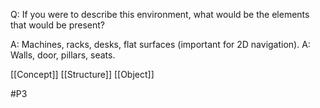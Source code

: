 Q: If you were to describe this environment, what would be the elements that would be present?

A: Machines, racks, desks, flat surfaces (important for 2D navigation).
A: Walls, door, pillars, seats.

[[Concept]]
[[Structure]]
[[Object]]

#P3 